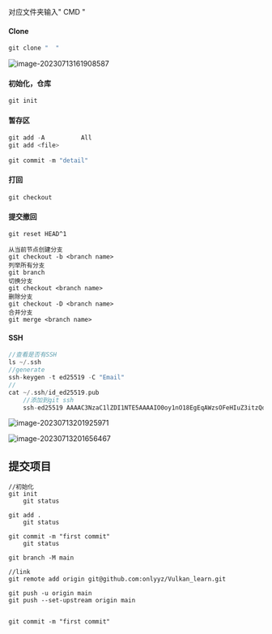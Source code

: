 对应文件夹输入" CMD " 

#### Clone

```C++
git clone "  "
```

![image-20230713161908587](C:\Users\admin\AppData\Roaming\Typora\typora-user-images\image-20230713161908587.png)

#### 初始化，仓库

```C++
git init
```

#### 暂存区 

```C++
git add -A 			All
git add <file>
    
git commit -m "detail"
```

#### 打回

```
git checkout
```

#### 提交撤回

```
git reset HEAD^1 
```



```
从当前节点创建分支
git checkout -b <branch name>
列举所有分支
git branch
切换分支
git checkout <branch name>
删除分支
git checkout -D <branch name>
合并分支
git merge <branch name>
```



#### SSH

```cpp
//查看是否有SSH
ls ~/.ssh
//generate
ssh-keygen -t ed25519 -C "Email"
// 
cat ~/.ssh/id_ed25519.pub
    //添加到git ssh
    ssh-ed25519 AAAAC3NzaC1lZDI1NTE5AAAAIO0oy1nO18EgEqAWzsOFeHIuZ3itzQdvKbGA3q/33Aw8 2713421980@qq.com

```

![image-20230713201925971](C:\Users\admin\AppData\Roaming\Typora\typora-user-images\image-20230713201925971.png)

![image-20230713201656467](C:\Users\admin\AppData\Roaming\Typora\typora-user-images\image-20230713201656467.png)

## 提交项目

```
//初始化
git init
	git status

git add .
	git status
	
git commit -m "first commit"
	git status
	
git branch -M main

//link
git remote add origin git@github.com:onlyyz/Vulkan_learn.git

git push -u origin main
git push --set-upstream origin main


git commit -m "first commit"
```


